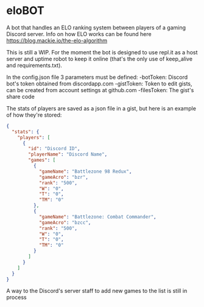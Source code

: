# eloBOT
A bot that handles an ELO ranking system between players of a gaming Discord server. Info on how ELO works can be found here https://blog.mackie.io/the-elo-algorithm

This is still a WIP. For the moment the bot is designed to use repl.it as a host server and uptime robot to keep it online (that's the only use of keep_alive and requirements.txt).

In the config.json file 3 parameters must be defined:
-botToken: Discord bot's token obtained from discordapp.com
-gistToken: Token to edit gists, can be created from account settings at github.com
-filesToken: The gist's share code

The stats of players are saved as a json file in a gist, but here is an example of how they're stored:
```json
{
  "stats": {
    "players": [
      {
        "id": "Discord ID",
        "playerName": "Discord Name",
        "games": [
          {
            "gameName": "Battlezone 98 Redux",
            "gameAcro": "bzr",
            "rank": "500",
            "W": "0",
            "T": "0",
            "TM": "0"
          },
          {
            "gameName": "Battlezone: Combat Commander",
            "gameAcro": "bzcc",
            "rank": "500",
            "W": "0",
            "T": "0",
            "TM": "0"
          }
        ]
      }
    ]
  }
}
```

A way to the Discord's server staff to add new games to the list is still in process
